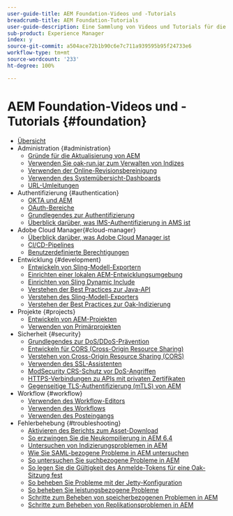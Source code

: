 ```yaml
---
user-guide-title: AEM Foundation-Videos und -Tutorials
breadcrumb-title: AEM Foundation-Tutorials
user-guide-description: Eine Sammlung von Videos und Tutorials für die Adobe Experience Manager Foundation.
sub-product: Experience Manager
index: y
source-git-commit: a504ace72b1b90c6e7c711a939595b95f24733e6
workflow-type: tm+mt
source-wordcount: '233'
ht-degree: 100%

---
```



# AEM Foundation-Videos und -Tutorials {#foundation}

+ [Übersicht](./overview.md)
+ Administration {#administration}
   + [Gründe für die Aktualisierung von AEM](./administration/understand-reasons-to-upgrade.md)
   + [Verwenden Sie oak-run.jar zum Verwalten von Indizes](./administration/use-oak-run-jar-to-manage-indexes.md)
   + [Verwenden der Online-Revisionsbereinigung](./administration/use-online-revision-clean-up.md)
   + [Verwenden des Systemübersicht-Dashboards](./administration/use-the-system-overview-dashboard.md)
   + [URL-Umleitungen](./administration/url-redirection.md)
+ Authentifizierung {#authentication}
   + [OKTA und AEM](authentication/okta-saml-integration.md)
   + [OAuth-Bereiche](authentication/oauth-code-sample-develop.md)
   + [Grundlegendes zur Authentifizierung](authentication/authentication-support-article-understand.md)
   + [Überblick darüber, was IMS-Authentifizierung in AMS ist](authentication/adobe-ims-authentication-technical-video-understand.md)
+ Adobe Cloud Manager{#cloud-manager}
   + [Überblick darüber, was Adobe Cloud Manager ist](./cloud-manager/understand-cloud-manager-for-aem.md)
   + [CI/CD-Pipelines](./cloud-manager/use-the-cicd-pipeline-in-cloud-manager-for-aem.md)
   + [Benutzerdefinierte Berechtigungen](./cloud-manager/cloud-permissions.md)
+ Entwicklung {#development}
   + [Entwickeln von Sling-Modell-Exportern](./development/develop-sling-model-exporter.md)
   + [Einrichten einer lokalen AEM-Entwicklungsumgebung](./development/set-up-a-local-aem-development-environment.md)
   + [Einrichten von Sling Dynamic Include](./development/set-up-sling-dynamic-include.md)
   + [Verstehen der Best Practices zur Java-API](./development/understand-java-api-best-practices.md)
   + [Verstehen des Sling-Modell-Exporters](./development/understand-sling-model-exporter.md)
   + [Verstehen der Best Practices zur Oak-Indizierung](./development/understand-indexing-best-practices.md)
+ Projekte {#projects}
   + [Entwickeln von AEM-Projekten](./projects/develop-aem-projects.md)
   + [Verwenden von Primärprojekten](./projects/use-project-masters.md)
+ Sicherheit {#security}
   + [Grundlegendes zur DoS/DDoS-Prävention](./security/understanding-dos-and-prevention-approaches.md)
   + [Entwickeln für CORS (Cross-Origin Resource Sharing)](./security/develop-for-cross-origin-resource-sharing.md)
   + [Verstehen von Cross-Origin Resource Sharing (CORS)](./security/understand-cross-origin-resource-sharing.md)
   + [Verwenden des SSL-Assistenten](./security/use-the-ssl-wizard.md)
   + [ModSecurity CRS-Schutz vor DoS-Angriffen](./security/modsecurity-crs-dos-attack-protection.md)
   + [HTTPS-Verbindungen zu APIs mit privaten Zertifikaten](./security/call-internal-apis-having-private-certificate.md)
   + [Gegenseitige TLS-Authentifizierung (mTLS) von AEM](./security/mutual-tls-authentication.md)
+ Workflow {#workflow}
   + [Verwenden des Workflow-Editors](./workflow/use-the-workflow-editor.md)
   + [Verwenden des Workflows](./workflow/use-workflow.md)
   + [Verwenden des Posteingangs](./workflow/use-the-inbox.md)
+ Fehlerbehebung {#troubleshooting}
   + [Aktivieren des Berichts zum Asset-Download](./troubleshooting/how-to-enable-asset-download-report.md)
   + [So erzwingen Sie die Neukompilierung in AEM 6.4](./troubleshooting/how-to-force-recompilation.md)
   + [Untersuchen von Indizierungsproblemen in AEM](./troubleshooting/how-to-investigate-indexing-related-issues.md)
   + [Wie Sie SAML-bezogene Probleme in AEM untersuchen](./troubleshooting/how-to-investigate-saml-related-issues.md)
   + [So untersuchen Sie suchbezogene Probleme in AEM](./troubleshooting/how-to-investigate-search-related-issues.md)
   + [So legen Sie die Gültigkeit des Anmelde-Tokens für eine Oak-Sitzung fest](./troubleshooting/how-to-set-the-oak-login-token-session-expiration.md)
   + [So beheben Sie Probleme mit der Jetty-Konfiguration](./troubleshooting/how-to-troubleshoot-issues-related-to-jetty-configuration.md)
   + [So beheben Sie leistungsbezogene Probleme](./troubleshooting/how-to-troubleshoot-performance-related-issues.md)
   + [Schritte zum Beheben von speicherbezogenen Problemen in AEM](./troubleshooting/steps-to-resolve-memory-related-issues.md)
   + [Schritte zum Beheben von Replikationsproblemen in AEM](./troubleshooting/steps-to-resolve-replication-issues.md)
